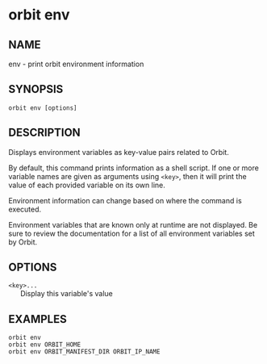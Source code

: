 # __orbit env__

## __NAME__

env - print orbit environment information

## __SYNOPSIS__

```
orbit env [options]
```

## __DESCRIPTION__

Displays environment variables as key-value pairs related to Orbit.

By default, this command prints information as a shell script. If one or more
variable names are given as arguments using `<key>`, then it will print the 
value of each provided variable on its own line.

Environment information can change based on where the command is executed.

Environment variables that are known only at runtime are not displayed. Be
sure to review the documentation for a list of all environment variables set 
by Orbit.

## __OPTIONS__

`<key>...`  
      Display this variable's value

## __EXAMPLES__

```
orbit env
orbit env ORBIT_HOME
orbit env ORBIT_MANIFEST_DIR ORBIT_IP_NAME
```

